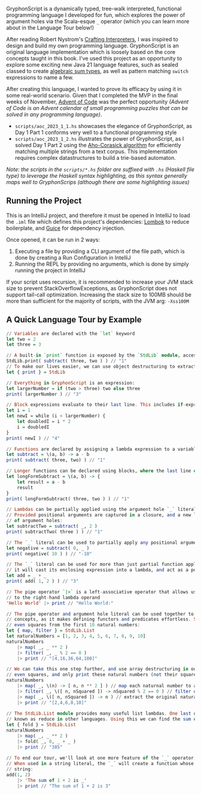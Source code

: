 GryphonScript is a dynamically typed, tree-walk interpreted, functional programming language I developed for fun, which
explores the power of argument holes via the Scala-esque `_` operator (which you can learn more about in the 
Language Tour below!)

After reading Robert Nystrom's [Crafting Interpreters](https://craftinginterpreters.com/), I was inspired to design and
build my own programming language. GryphonScript is an original language implementation which is loosely based on the 
core concepts taught in this book. I've used this project as an opportunity to explore some exciting new Java 21 
language features, such as sealed classed to create [algebraic sum types](https://en.wikipedia.org/wiki/Algebraic_data_type),
as well as pattern matching `switch` expressions to name a few.

After creating this language, I wanted to prove its efficacy by using it in some real-world scenario. Given that I 
completed the MVP in the final weeks of November, [Advent of Code](https://adventofcode.com/2023/about) was the perfect
opportunity _(Advent of Code is an Advent calendar of small programming puzzles that can be solved in any programming
language)_.
* `scripts/aoc_2023_1_1.hs` showcases the elegance of GryphonScript, as Day 1 Part 1 conforms very well to a functional
programming style
* `scripts/aoc_2023_1_2.hs` illustrates the power of GryphonScript, as I solved Day 1 Part 2 using the 
[Aho-Corasick algorithm](https://en.wikipedia.org/wiki/Aho%E2%80%93Corasick_algorithm) for efficiently matching multiple 
strings from a text corpus. This implementation requires complex datastructures to build a trie-based automaton.

_Note: the scripts in the `scripts/*.hs` folder are suffixed with `.hs` (Haskell file type) to leverage the Haskell
syntax highlighting, as this syntax generally maps well to GryphonScrips (although there are some highlighting issues)_ 

## Running the Project
This is an IntelliJ project, and therefore it must be opened in IntelliJ to load
the `.iml` file which defines this project's dependencies: [Lombok](https://projectlombok.org/)
to reduce boilerplate, and [Guice](https://github.com/google/guice) for dependency injection.

Once opened, it can be run in 2 ways:
1. Executing a file by providing a CLI argument of the file path, which is done by creating a Run Configuration in IntelliJ
2. Running the REPL by providing no arguments, which is done by simply running the project in IntelliJ

If your script uses recursion, it is recommended to increase your JVM stack size to prevent
StackOverflowExceptions, as GryphonScript does not support tail-call optimization. Increasing the
stack size to 100MB should be more than sufficient for the majority of scripts, with the JVM arg:
`-Xss100M`

## A Quick Language Tour by Example

```haskell
// Variables are declared with the `let` keyword
let two = 2
let three = 3

// A built-in `print` function is exposed by the `StdLib` module, accessed with dot-notation
StdLib.print( subtract( three, two ) ) // "1"
// To make our lives easier, we can use object destructuring to extract and assign this to a local variable
let { print } = StdLib 

// Everything in GryphonScript is an expression:
let largerNumber = if (two > three) two else three
print( largerNumber ) // "3"

// Block expressions evaluate to their last line. This includes if-expressions, as well as loops:
let i = 1
let newI = while (i < largerNumber) {
    let doubledI = i * 2
    i = doubledI
}
print( newI ) // "4"

// Functions are declared by assigning a lambda expression to a variable
let subtract = \(a, b) -> a - b
print( subtract( three, two) ) // "1"

// Longer functions can be declared using blocks, where the last line of the block will implicitly be returned
let longFormSubtract = \(a, b) -> {
    let result = a - b
    result
}
print( longFormSubtract( three, two ) ) // "1"

// Lambdas can be partially applied using the argument hole `_` literal.
// Provided positional arguments are captured in a closure, and a new lambda is created with arity equal to the number
// of argument holes:
let subtractTwo = subtract( _, 2 )
print( subtractTwo( three ) ) // "1"

// The `_` literal can be used to partially apply any positional argument
let negative = subtract( 0, _ )
print( negative( 10 ) ) // "-10"

// The `_` literal can be used for more than just partial function application. When used outside of a lambda call,
// it will cast its enclosing expression into a lambda, and act as a positional argument. For instance:
let add = _ + _
print( add( 1, 2 ) ) // "3"

// The pipe operator `|>` is a left-associative operator that allows us to pass the left-hand operand in as an argument
// to the right-hand lambda operand
'Hello World' |> print // "Hello World:"

// The pipe operator and argument hole literal can be used together to implement powerful functional programming 
// concepts, as it makes defining functors and predicates effortless. See the below example where we use it to print all
// even squares from the first 10 natural numbers:
let { map, filter } = StdLib.List
let naturalNumbers = [1, 2, 3, 4, 5, 6, 7, 8, 9, 10]
naturalNumbers
    |> map( _, _ ** 2 )
    |> filter( _, _ % 2 == 0 )
    |> print // "[4,16,36,64,100]"

// We can take this one step further, and use array destructuring in our lambdas to compute which natural numbers have
// even squares, and only print these natural numbers (not their squares)
naturalNumbers
    |> map( _, \(n) -> [ n, n ** 2 ] ) // map each naturnal number to a list pair of [n, n**2]
    |> filter( _, \([ n, nSquared ]) -> nSquared % 2 == 0 ) // filter odd squares out
    |> map( _, \([ n, nSquared ]) -> n ) // extract the original natural number from each pair
    |> print // "[2,4,6,8,10]"
    
// The StdLib.List module provides many useful list lambdas. One last one we will explore is the `fold` lambda, also
// known as reduce in other languages. Using this we can find the sum of the squares of the first 10 natural numbers:
let { fold } = StdLib.List   
naturalNumbers
    |> map( _, _ ** 2 ) 
    |> fold( _, 0, _ + _ )
    |> print // "385"
    
// To end our tour, we'll look at one more feature of the `_` operator, which is string interpolation.
// When used in a string literal, the `_` will create a function whose positional arguments will be inserted into the
// string:
add(1, 2)
    |> 'The sum of 1 + 2 is _'
    |> print // "The sum of 1 + 2 is 3"
```
